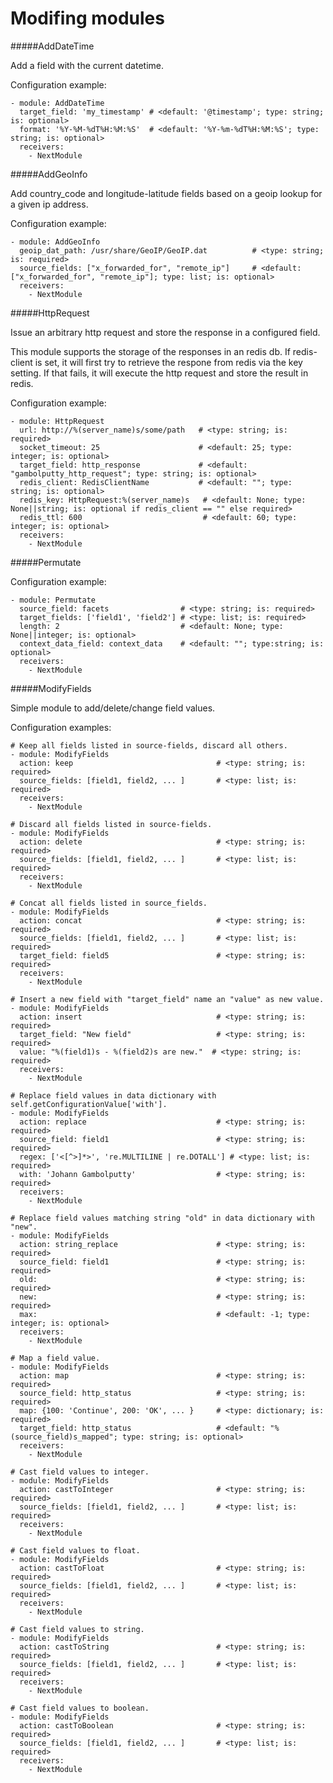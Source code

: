 Modifing modules
==========

#####AddDateTime

Add a field with the current datetime.

Configuration example:

    - module: AddDateTime
      target_field: 'my_timestamp' # <default: '@timestamp'; type: string; is: optional>
      format: '%Y-%M-%dT%H:%M:%S'  # <default: '%Y-%m-%dT%H:%M:%S'; type: string; is: optional>
      receivers:
        - NextModule

#####AddGeoInfo

Add country_code and longitude-latitude fields based  on a geoip lookup for a given ip address.

Configuration example:

    - module: AddGeoInfo
      geoip_dat_path: /usr/share/GeoIP/GeoIP.dat          # <type: string; is: required>
      source_fields: ["x_forwarded_for", "remote_ip"]     # <default: ["x_forwarded_for", "remote_ip"]; type: list; is: optional>
      receivers:
        - NextModule

#####HttpRequest

Issue an arbitrary http request and store the response in a configured field.

This module supports the storage of the responses in an redis db. If redis-client is set,
it will first try to retrieve the respone from redis via the key setting.
If that fails, it will execute the http request and store the result in redis.

Configuration example:

    - module: HttpRequest
      url: http://%(server_name)s/some/path   # <type: string; is: required>
      socket_timeout: 25                      # <default: 25; type: integer; is: optional>
      target_field: http_response             # <default: "gambolputty_http_request"; type: string; is: optional>
      redis_client: RedisClientName           # <default: ""; type: string; is: optional>
      redis_key: HttpRequest:%(server_name)s   # <default: None; type: None||string; is: optional if redis_client == "" else required>
      redis_ttl: 600                           # <default: 60; type: integer; is: optional>
      receivers:
        - NextModule

#####Permutate

Configuration example:

    - module: Permutate
      source_field: facets                # <type: string; is: required>
      target_fields: ['field1', 'field2'] # <type: list; is: required>
      length: 2                           # <default: None; type: None||integer; is: optional>
      context_data_field: context_data    # <default: ""; type:string; is: optional>
      receivers:
        - NextModule

#####ModifyFields

Simple module to add/delete/change field values.

Configuration examples:

    # Keep all fields listed in source-fields, discard all others.
    - module: ModifyFields
      action: keep                                # <type: string; is: required>
      source_fields: [field1, field2, ... ]       # <type: list; is: required>
      receivers:
        - NextModule

    # Discard all fields listed in source-fields.
    - module: ModifyFields
      action: delete                              # <type: string; is: required>
      source_fields: [field1, field2, ... ]       # <type: list; is: required>
      receivers:
        - NextModule

    # Concat all fields listed in source_fields.
    - module: ModifyFields
      action: concat                              # <type: string; is: required>
      source_fields: [field1, field2, ... ]       # <type: list; is: required>
      target_field: field5                        # <type: string; is: required>
      receivers:
        - NextModule

    # Insert a new field with "target_field" name an "value" as new value.
    - module: ModifyFields
      action: insert                              # <type: string; is: required>
      target_field: "New field"                   # <type: string; is: required>
      value: "%(field1)s - %(field2)s are new."  # <type: string; is: required>
      receivers:
        - NextModule

    # Replace field values in data dictionary with self.getConfigurationValue['with'].
    - module: ModifyFields
      action: replace                             # <type: string; is: required>
      source_field: field1                        # <type: string; is: required>
      regex: ['<[^>]*>', 're.MULTILINE | re.DOTALL'] # <type: list; is: required>
      with: 'Johann Gambolputty'                  # <type: string; is: required>
      receivers:
        - NextModule

    # Replace field values matching string "old" in data dictionary with "new".
    - module: ModifyFields
      action: string_replace                      # <type: string; is: required>
      source_field: field1                        # <type: string; is: required>
      old:                                        # <type: string; is: required>
      new:                                        # <type: string; is: required>
      max:                                        # <default: -1; type: integer; is: optional>
      receivers:
        - NextModule

    # Map a field value.
    - module: ModifyFields
      action: map                                 # <type: string; is: required>
      source_field: http_status                   # <type: string; is: required>
      map: {100: 'Continue', 200: 'OK', ... }     # <type: dictionary; is: required>
      target_field: http_status                   # <default: "%(source_field)s_mapped"; type: string; is: optional>
      receivers:
        - NextModule

    # Cast field values to integer.
    - module: ModifyFields
      action: castToInteger                       # <type: string; is: required>
      source_fields: [field1, field2, ... ]       # <type: list; is: required>
      receivers:
        - NextModule

    # Cast field values to float.
    - module: ModifyFields
      action: castToFloat                         # <type: string; is: required>
      source_fields: [field1, field2, ... ]       # <type: list; is: required>
      receivers:
        - NextModule

    # Cast field values to string.
    - module: ModifyFields
      action: castToString                        # <type: string; is: required>
      source_fields: [field1, field2, ... ]       # <type: list; is: required>
      receivers:
        - NextModule

    # Cast field values to boolean.
    - module: ModifyFields
      action: castToBoolean                       # <type: string; is: required>
      source_fields: [field1, field2, ... ]       # <type: list; is: required>
      receivers:
        - NextModule